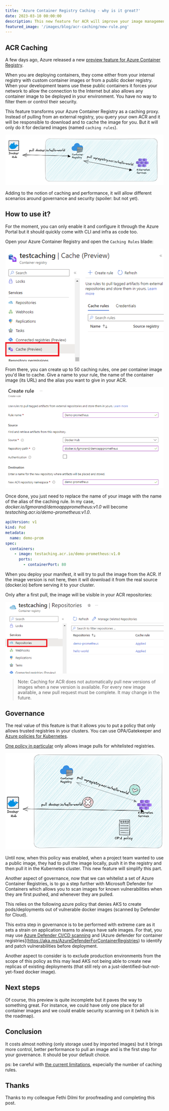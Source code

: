 ```yaml
---
title: 'Azure Container Registry Caching - why is it great?'
date: 2023-03-10 00:00:00
description: This new feature for ACR will improve your image management
featured_image: '/images/blog/acr-caching/new-rule.png'
---
```


## ACR Caching

A few days ago, Azure released a new [preview feature for Azure Container Registry](https://learn.microsoft.com/en-us/azure/container-registry/tutorial-registry-cache).

When you are deploying containers, they come either from your internal registry with custom container images or from a public docker registry. When your development teams use these public containers it forces your network to allow the connection to the Internet but also allows any container image to be deployed in your environment. You have no way to filter them or control their security.

This feature transforms your Azure Container Registry as a caching proxy. Instead of pulling from an external registry, you query your own ACR and it will be responsible to download and to cache the image for you. But it will only do it for declared images (named `caching rules`).

![ACR Caching](../images/blog/acr-caching/acr-caching.png)

Adding to the notion of caching and performance, it will allow different scenarios around governance and security (spoiler: but not yet).

## How to use it?

For the moment, you can only enable it and configure it through the Azure Portal but it should quickly come with CLI and infra as code too.

Open your Azure Container Registry and open the `Caching Rules` blade:

![Caching rules](../images/blog/acr-caching/caching-rule.png)

From there, you can create up to 50 caching rules, one per container image you'd like to cache. Give a name to your rule, the name of the container image (its URL) and the alias you want to give in your ACR.

![Create a new rule](../images/blog/acr-caching/new-rule.png)

Once done, you just need to replace the name of your image with the name of the alias of the caching rule. In my case, *docker.io/lgmorand/demoappprometheus:v1.0* will become *testaching.acr.io/demo-prometheus:v1.0*.

```yaml
apiVersion: v1
kind: Pod
metadata:
  name: demo-prom
spec:
  containers:
    - image: testaching.acr.io/demo-prometheus:v1.0
      ports:
        - containerPort: 80
```

When you deploy your manifest, it will try to pull the image from the ACR. If the image version is not here, then it will download it from the real source (docker.io) before serving it to your cluster.

Only after a first pull, the image will be visible in your ACR repositories:

![Cached images](../images/blog/acr-caching/cached-images.png)

> Note: Caching for ACR does not automatically pull new versions of images when a new version is available. For every new image available, a new pull request must be complete. It may change in the future.

## Governance

The real value of this feature is that it allows you to put a policy that only allows trusted registries in your clusters. You can use OPA/Gatekeeper and [Azure policies for Kubernetes](https://learn.microsoft.com/en-us/azure/governance/policy/concepts/policy-for-kubernetes).

[One policy in particular](https://github.com/Azure/azure-policy/blob/master/built-in-policies/policyDefinitions/Kubernetes/ContainerAllowedImages.json) only allows image pulls for whitelisted registries.

![Unique container registry](../images/blog/acr-caching/policy-acr.png)

Until now, when this policy was enabled, when a project team wanted to use a public image, they had to pull the image locally, push it in the registry and then pull it in the Kubernetes cluster. This new feature will simplify this part.

Another aspect of governance, now that we can whitelist a set of Azure Container Registries, is to go a step further with Microsoft Defender for Containers which allows you to scan images for known vulnerabilities when they are first pushed, and whenever they are pulled.

This relies on the following azure policy that denies AKS to create pods/deployments out of vulnerable docker images (scanned by Defender for Cloud).

This extra step in governance is to be performed with extreme care as it sets a strain on application teams to always have safe images. For that, you may use [Azure Defender CI/CD scanning](https://aka.ms/AzureDefenderCICDscanning) and (Azure defender for container registries](https://aka.ms/AzureDefenderForContainerRegistries) to identify and patch vulnerabilities before deployment.

Another aspect to consider is to exclude production environments from the scope of this policy as this may lead AKS not being able to create new replicas of existing deployments (that still rely on a just-identified-but-not-yet-fixed docker image).

## Next steps

Of course, this preview is quite incomplete but it paves the way to something great. For instance, we could have only one place for all container images and we could enable security scanning on it (which is in the roadmap).

## Conclusion

It costs almost nothing (only storage used by imported images) but it brings more control, better performance to pull an image and is the first step for your governance. It should be your default choice.

ps: be careful with [the current limitations](https://learn.microsoft.com/en-us/azure/container-registry/tutorial-registry-cache#preview-limitations), especially the number of caching rules.

## Thanks

Thanks to my colleague Fethi Dilmi for proofreading and completing this post.
